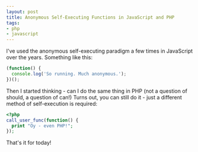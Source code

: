 ```yaml
---
layout: post
title: Anonymous Self-Executing Functions in JavaScript and PHP
tags:
- php
- javascript
---
```

I've used the anonymous self-executing paradigm a few times in JavaScript over the years.  Something like this:

```javascript
(function() {
  console.log('So running. Much anonymous.');
})();
```

Then I started thinking - can I do the same thing in PHP (not a question of should, a question of can!)  Turns out, you can still do it - just a different method of self-execution is required:

```php
<?php
call_user_func(function() {
  print "Oy - even PHP!";
});
```

That's it for today!